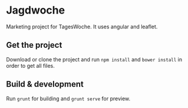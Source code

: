 # Jagdwoche

Marketing project for TagesWoche. It uses angular and leaflet.

## Get the project

Download or clone the project and run `npm install` and `bower install` in order to get all files.

## Build & development

Run `grunt` for building and `grunt serve` for preview.
